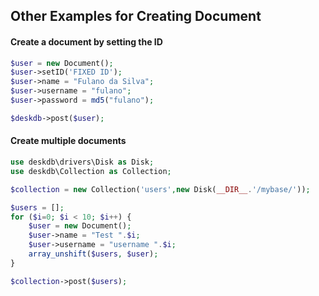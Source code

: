 
## Other Examples for Creating Document


#### Create a document by setting the ID

```php
$user = new Document();
$user->setID('FIXED ID');
$user->name = "Fulano da Silva";
$user->username = "fulano";
$user->password = md5("fulano");

$deskdb->post($user);
```

#### Create multiple documents
```php
use deskdb\drivers\Disk as Disk;
use deskdb\Collection as Collection;

$collection = new Collection('users',new Disk(__DIR__.'/mybase/'));

$users = [];
for ($i=0; $i < 10; $i++) { 
	$user = new Document();
	$user->name = "Test ".$i;
	$user->username = "username ".$i;
	array_unshift($users, $user);
}

$collection->post($users);
```
